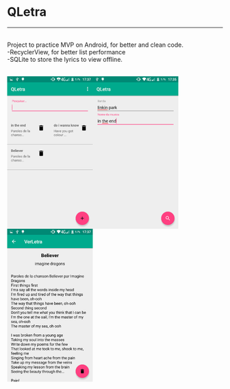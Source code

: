 # QLetra
<hr>
<br>
Project to practice MVP on Android, for better and clean code.<br>
  -RecyclerView, for better list performance<br>
  -SQLite to store the lyrics to view offline.<br>

<br>
<p align="left">
<img src="https://raw.githubusercontent.com/BrunoEleodoro/QLetra/master/inicial.png" width="200px" style="float:left;">
<img src="https://raw.githubusercontent.com/BrunoEleodoro/QLetra/master/cadastro.png" width="200px" style="float:left;">
<img src="https://raw.githubusercontent.com/BrunoEleodoro/QLetra/master/visualizando.png" width="200px" style="float:left;">
</p>
